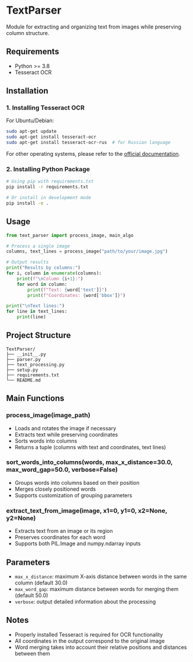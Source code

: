 # TextParser

Module for extracting and organizing text from images while preserving column structure.

## Requirements

- Python >= 3.8
- Tesseract OCR

## Installation

### 1. Installing Tesseract OCR

For Ubuntu/Debian:
```bash
sudo apt-get update
sudo apt-get install tesseract-ocr
sudo apt-get install tesseract-ocr-rus  # for Russian language
```

For other operating systems, please refer to the [official documentation](https://tesseract-ocr.github.io/tessdoc/Installation.html).

### 2. Installing Python Package

```bash
# Using pip with requirements.txt
pip install -r requirements.txt

# Or install in development mode
pip install -e .
```

## Usage

```python
from text_parser import process_image, main_algo

# Process a single image
columns, text_lines = process_image("path/to/your/image.jpg")

# Output results
print("Results by columns:")
for i, column in enumerate(columns):
    print(f"\nColumn {i+1}:")
    for word in column:
        print(f"Text: {word['text']}")
        print(f"Coordinates: {word['bbox']}")

print("\nText lines:")
for line in text_lines:
    print(line)
```

## Project Structure

```
TextParser/
├── __init__.py
├── parser.py
├── text_processing.py
├── setup.py
├── requirements.txt
└── README.md
```

## Main Functions

### process_image(image_path)
- Loads and rotates the image if necessary
- Extracts text while preserving coordinates
- Sorts words into columns
- Returns a tuple (columns with text and coordinates, text lines)

### sort_words_into_columns(words, max_x_distance=30.0, max_word_gap=50.0, verbose=False)
- Groups words into columns based on their position
- Merges closely positioned words
- Supports customization of grouping parameters

### extract_text_from_image(image, x1=0, y1=0, x2=None, y2=None)
- Extracts text from an image or its region
- Preserves coordinates for each word
- Supports both PIL.Image and numpy.ndarray inputs

## Parameters

- `max_x_distance`: maximum X-axis distance between words in the same column (default 30.0)
- `max_word_gap`: maximum distance between words for merging them (default 50.0)
- `verbose`: output detailed information about the processing

## Notes

- Properly installed Tesseract is required for OCR functionality
- All coordinates in the output correspond to the original image
- Word merging takes into account their relative positions and distances between them 